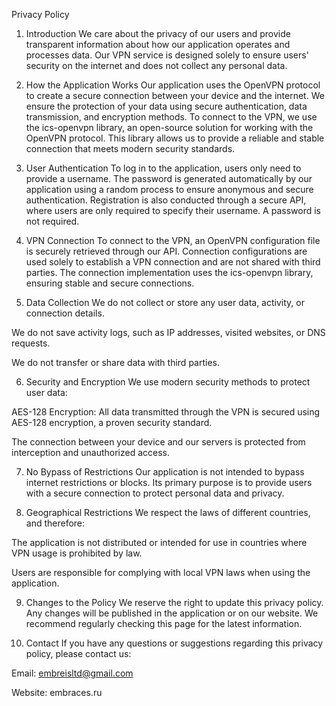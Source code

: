 Privacy Policy
1. Introduction
We care about the privacy of our users and provide transparent information about how our application operates and processes data. Our VPN service is designed solely to ensure users' security on the internet and does not collect any personal data.

2. How the Application Works
Our application uses the OpenVPN protocol to create a secure connection between your device and the internet. We ensure the protection of your data using secure authentication, data transmission, and encryption methods. To connect to the VPN, we use the ics-openvpn library, an open-source solution for working with the OpenVPN protocol. This library allows us to provide a reliable and stable connection that meets modern security standards.

3. User Authentication
To log in to the application, users only need to provide a username. The password is generated automatically by our application using a random process to ensure anonymous and secure authentication. Registration is also conducted through a secure API, where users are only required to specify their username. A password is not required.

4. VPN Connection
To connect to the VPN, an OpenVPN configuration file is securely retrieved through our API. Connection configurations are used solely to establish a VPN connection and are not shared with third parties. The connection implementation uses the ics-openvpn library, ensuring stable and secure connections.

5. Data Collection
We do not collect or store any user data, activity, or connection details.

We do not save activity logs, such as IP addresses, visited websites, or DNS requests.

We do not transfer or share data with third parties.

6. Security and Encryption
We use modern security methods to protect user data:

AES-128 Encryption: All data transmitted through the VPN is secured using AES-128 encryption, a proven security standard.

The connection between your device and our servers is protected from interception and unauthorized access.

7. No Bypass of Restrictions
Our application is not intended to bypass internet restrictions or blocks. Its primary purpose is to provide users with a secure connection to protect personal data and privacy.

8. Geographical Restrictions
We respect the laws of different countries, and therefore:

The application is not distributed or intended for use in countries where VPN usage is prohibited by law.

Users are responsible for complying with local VPN laws when using the application.

9. Changes to the Policy
We reserve the right to update this privacy policy. Any changes will be published in the application or on our website. We recommend regularly checking this page for the latest information.

10. Contact
If you have any questions or suggestions regarding this privacy policy, please contact us:

Email: embreisltd@gmail.com

Website: embraces.ru

